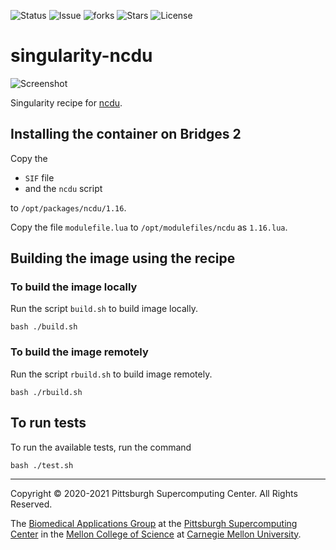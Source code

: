![Status](https://github.com/pscedu/singularity-ncdu/actions/workflows/main.yml/badge.svg)
![Issue](https://img.shields.io/github/issues/pscedu/singularity-ncdu)
![forks](https://img.shields.io/github/forks/pscedu/singularity-ncdu)
![Stars](https://img.shields.io/github/stars/pscedu/singularity-ncdu)
![License](https://img.shields.io/github/license/pscedu/singularity-ncdu)

# singularity-ncdu
![Screenshot](https://dev.yorhel.nl/img/ncduhelp2-2.png)

Singularity recipe for [ncdu](https://dev.yorhel.nl/ncdu).

## Installing the container on Bridges 2
Copy the

* `SIF` file
* and the `ncdu` script

to `/opt/packages/ncdu/1.16`.

Copy the file `modulefile.lua` to `/opt/modulefiles/ncdu` as `1.16.lua`.

## Building the image using the recipe
### To build the image locally
Run the script `build.sh` to build image locally.

```
bash ./build.sh
```

### To build the image remotely
Run the script `rbuild.sh` to build image remotely.

```
bash ./rbuild.sh
```

## To run tests
To run the available tests, run the command

```
bash ./test.sh
```

---
Copyright © 2020-2021 Pittsburgh Supercomputing Center. All Rights Reserved.

The [Biomedical Applications Group](https://www.psc.edu/biomedical-applications/) at the [Pittsburgh Supercomputing
Center](http://www.psc.edu) in the [Mellon College of Science](https://www.cmu.edu/mcs/) at [Carnegie Mellon University](http://www.cmu.edu).
